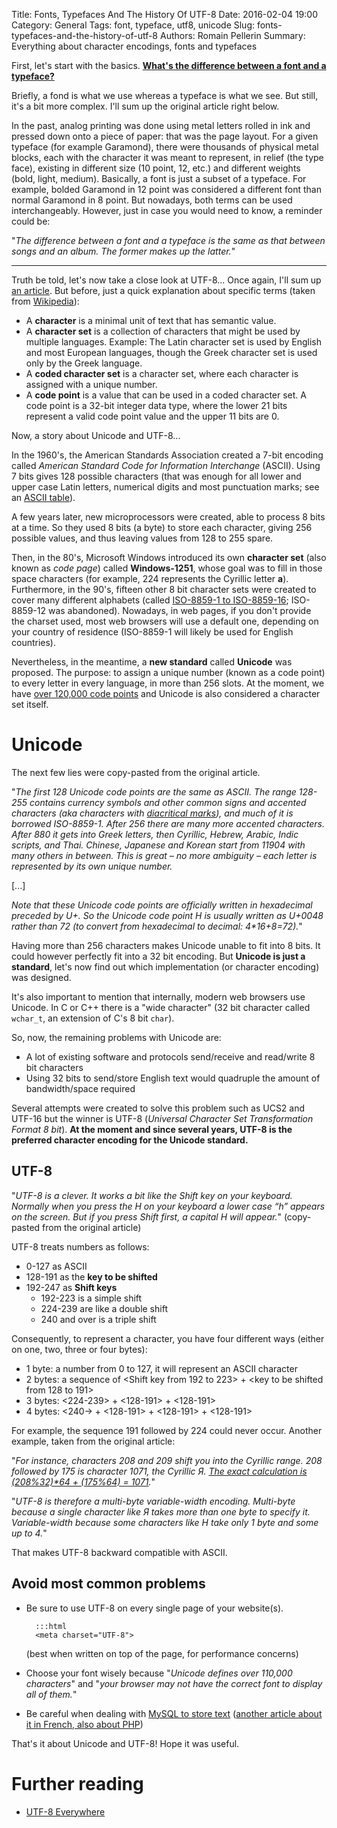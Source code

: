 Title: Fonts, Typefaces And The History Of UTF-8
Date: 2016-02-04 19:00
Category: General
Tags: font, typeface, utf8, unicode
Slug: fonts-typefaces-and-the-history-of-utf-8
Authors: Romain Pellerin
Summary: Everything about character encodings, fonts and typefaces

First, let's start with the basics. [**What's the difference between a font and a typeface?**](http://www.fastcodesign.com/3028971/whats-the-difference-between-a-font-and-a-typeface)

Briefly, a fond is what we use whereas a typeface is what we see. But still, it's a bit more complex. I'll sum up the original article right below.

In the past, analog printing was done using metal letters rolled in ink and pressed down onto a piece of paper: that was the page layout. For a given typeface (for example Garamond), there were thousands of physical metal blocks, each with the character it was meant to represent, in relief (the type face), existing in different size (10 point, 12, etc.) and different weights (bold, light, medium). Basically, a font is just a subset of a typeface. For example, bolded Garamond in 12 point was considered a different font than normal Garamond in 8 point. But nowadays, both terms can be used interchangeably. However, just in case you would need to know, a reminder could be:

"*The difference between a font and a typeface is the same as that between songs and an album. The former makes up the latter.*"

<hr />

Truth be told, let's now take a close look at UTF-8... Once again, I'll sum up [an article](https://www.smashingmagazine.com/2012/06/all-about-unicode-utf8-character-sets/). But before, just a quick explanation about specific terms (taken from [Wikipedia](https://en.wikipedia.org/wiki/Character_encoding#Code_unit)):

- A **character** is a minimal unit of text that has semantic value.
- A **character set** is a collection of characters that might be used by multiple languages.
    Example: The Latin character set is used by English and most European languages, though the Greek character set is used only by the Greek language.
- A **coded character set** is a character set, where each character is assigned with a unique number.
- A **code point** is a value that can be used in a coded character set. A code point is a 32-bit integer data type, where the lower 21 bits represent a valid code point value and the upper 11 bits are 0.

Now, a story about Unicode and UTF-8...

In the 1960's, the American Standards Association created a 7-bit encoding called *American Standard Code for Information Interchange* (ASCII). Using 7 bits gives 128 possible characters (that was enough for all lower and upper case Latin letters, numerical digits and most punctuation marks; see an [ASCII table](http://www.asciitable.com/)).

A few years later, new microprocessors were created, able to process 8 bits at a time. So they used 8 bits (a byte) to store each character, giving 256 possible values, and thus leaving values from 128 to 255 spare.

Then, in the 80's, Microsoft Windows introduced its own **character set** (also known as *code page*) called **Windows-1251**, whose goal was to fill in those space characters (for example, 224 represents the Cyrillic letter **a**). Furthermore, in the 90's, fifteen other 8 bit character sets were created to cover many different alphabets (called [ISO-8859-1 to ISO-8859-16](https://en.wikipedia.org/wiki/ISO/IEC_8859); ISO-8859-12 was abandoned). Nowadays, in web pages, if you don't provide the charset used, most web browsers will use a default one, depending on your country of residence (ISO-8859-1 will likely be used for English countries).

Nevertheless, in the meantime, a **new standard** called **Unicode** was proposed. The purpose: to assign a unique number (known as a code point) to every letter in every language, in more than 256 slots. At the moment, we have [over 120,000 code points](http://www.babelstone.co.uk/Unicode/unicode.html) and Unicode is also considered a character set itself.

# Unicode

The next few lies were copy-pasted from the original article.

"*The first 128 Unicode code points are the same as ASCII. The range 128-255 contains currency symbols and other common signs and accented characters (aka characters with [diacritical marks](https://en.wikipedia.org/wiki/Diacritic)), and much of it is borrowed ISO-8859-1. After 256 there are many more accented characters. After 880 it gets into Greek letters, then Cyrillic, Hebrew, Arabic, Indic scripts, and Thai. Chinese, Japanese and Korean start from 11904 with many others in between. This is great – no more ambiguity – each letter is represented by its own unique number.*

[...]

*Note that these Unicode code points are officially written in hexadecimal preceded by U+. So the Unicode code point H is usually written as U+0048 rather than 72 (to convert from hexadecimal to decimal: 4\*16+8=72).*"

Having more than 256 characters makes Unicode unable to fit into 8 bits. It could however perfectly fit into a 32 bit encoding. But **Unicode is just a standard**, let's now find out which implementation (or character encoding) was designed.

It's also important to mention that internally, modern web browsers use Unicode. In C or C++ there is a "wide character" (32 bit character called `wchar_t`, an extension of C's 8 bit `char`).

So, now, the remaining problems with Unicode are:

* A lot of existing software and protocols send/receive and read/write 8 bit characters
* Using 32 bits to send/store English text would quadruple the amount of bandwidth/space required

Several attempts were created to solve this problem such as UCS2 and UTF-16 but the winner is UTF-8 (*Universal Character Set Transformation Format 8 bit*). **At the moment and since several years, UTF-8 is the preferred character encoding for the Unicode standard.**

## UTF-8

"*UTF-8 is a clever. It works a bit like the Shift key on your keyboard. Normally when you press the H on your keyboard a lower case “h” appears on the screen. But if you press Shift first, a capital H will appear.*" (copy-pasted from the original article)

UTF-8 treats numbers as follows:

- 0-127 as ASCII
- 128-191 as the **key to be shifted**
- 192-247 as **Shift keys**
    - 192-223 is a simple shift
    - 224-239 are like a double shift
    - 240 and over is a triple shift

Consequently, to represent a character, you have four different ways (either on one, two, three or four bytes):

- 1 byte: a number from 0 to 127, it will represent an ASCII character
- 2 bytes: a sequence of &lt;Shift key from 192 to 223&gt; + &lt;key to be shifted from 128 to 191&gt;
- 3 bytes: &lt;224-239&gt; + &lt;128-191&gt; + &lt;128-191&gt;
- 4 bytes: &lt;240-&gt; + &lt;128-191&gt; + &lt;128-191&gt; + &lt;128-191&gt;

For example, the sequence 191 followed by 224 could never occur. Another example, taken from the original article:

"*For instance, characters 208 and 209 shift you into the Cyrillic range. 208 followed by 175 is character 1071, the Cyrillic Я. [The exact calculation is (208%32)\*64 + (175%64) = 1071](https://en.wikipedia.org/wiki/UTF-8#Examples).*"

"*UTF-8 is therefore a multi-byte variable-width encoding. Multi-byte because a single character like Я takes more than one byte to specify it. Variable-width because some characters like H take only 1 byte and some up to 4.*"

That makes UTF-8 backward compatible with ASCII.

## Avoid most common problems

- Be sure to use UTF-8 on every single page of your website(s).

        :::html
        <meta charset="UTF-8">

    (best when written on top of the page, for performance concerns)

- Choose your font wisely because "*Unicode defines over 110,000 characters*" and "*your browser may not have the correct font to display all of them.*"
- Be careful when dealing with [MySQL to store text](http://blog.tremend.ro/2006/09/26/mysql-php-and-utf8/) ([another article about it in French, also about PHP](http://cahnory.tumblr.com/post/17108999879/utf-8-comment-%C3%A7a-marche))


That's it about Unicode and UTF-8! Hope it was useful.

# Further reading

- [UTF-8 Everywhere](http://utf8everywhere.org/)
